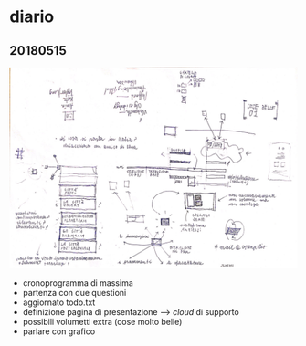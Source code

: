 # diario

## 20180515

![](assets/20180515.jpg)

+ cronoprogramma di massima
+ partenza con due questioni
+ aggiornato todo.txt
+ definizione pagina di presentazione —> *cloud* di supporto
+ possibili volumetti extra (cose molto belle)
+ parlare con grafico  
